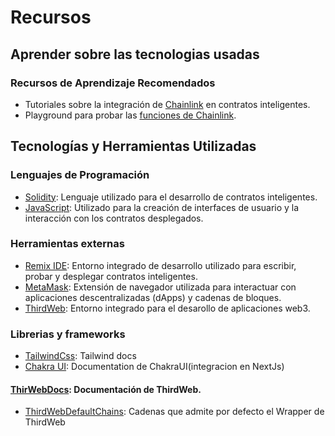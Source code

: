 # Recursos

## Aprender sobre las tecnologias usadas

### Recursos de Aprendizaje Recomendados

- Tutoriales sobre la integración de [Chainlink](https://www.youtube.com/@chainlink) en contratos inteligentes.
- Playground para probar las [funciones de Chainlink](https://functions.chain.link/playground).

## Tecnologías y Herramientas Utilizadas

### Lenguajes de Programación

- [Solidity](https://docs.soliditylang.org/en/v0.8.23/): Lenguaje utilizado para el desarrollo de contratos inteligentes.
- [JavaScript](https://developer.mozilla.org/es/docs/Web/JavaScript): Utilizado para la creación de interfaces de usuario y la interacción con los contratos desplegados.

### Herramientas externas

- [Remix IDE](https://remix.ethereum.org/): Entorno integrado de desarrollo utilizado para escribir, probar y desplegar contratos inteligentes.
- [MetaMask](https://metamask.io/): Extensión de navegador utilizada para interactuar con aplicaciones descentralizadas (dApps) y cadenas de bloques.
- [ThirdWeb](https://thirdweb.com/explore): Entorno integrado para el desarollo de aplicaciones web3.

### Librerias y frameworks

- [TailwindCss](https://tailwindcss.com/): Tailwind docs
- [Chakra UI](https://chakra-ui.com/getting-started/nextjs-app-guide): Documentation de ChakraUI(integracion en NextJs)

#### [ThirWebDocs](https://portal.thirdweb.com/): Documentación de ThirdWeb.

- [ThirdWebDefaultChains](https://portal.thirdweb.com/react/v4/ThirdwebProvider#default-chains): Cadenas que admite por defecto el Wrapper de ThirdWeb
